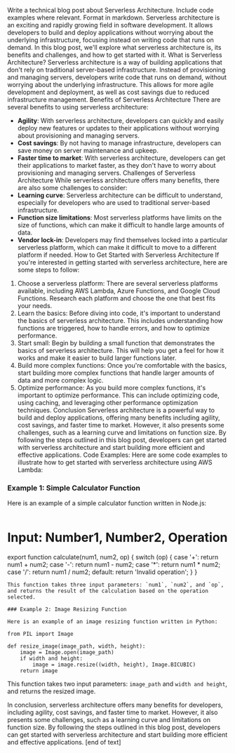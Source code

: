  Write a technical blog post about Serverless Architecture. Include code examples where relevant. Format in markdown.
Serverless architecture is an exciting and rapidly growing field in software development. It allows developers to build and deploy applications without worrying about the underlying infrastructure, focusing instead on writing code that runs on demand. In this blog post, we'll explore what serverless architecture is, its benefits and challenges, and how to get started with it.
What is Serverless Architecture?
Serverless architecture is a way of building applications that don't rely on traditional server-based infrastructure. Instead of provisioning and managing servers, developers write code that runs on demand, without worrying about the underlying infrastructure. This allows for more agile development and deployment, as well as cost savings due to reduced infrastructure management.
Benefits of Serverless Architecture
There are several benefits to using serverless architecture:
* **Agility**: With serverless architecture, developers can quickly and easily deploy new features or updates to their applications without worrying about provisioning and managing servers.
* **Cost savings**: By not having to manage infrastructure, developers can save money on server maintenance and upkeep.
* **Faster time to market**: With serverless architecture, developers can get their applications to market faster, as they don't have to worry about provisioning and managing servers.
Challenges of Serverless Architecture
While serverless architecture offers many benefits, there are also some challenges to consider:
* **Learning curve**: Serverless architecture can be difficult to understand, especially for developers who are used to traditional server-based infrastructure.
* **Function size limitations**: Most serverless platforms have limits on the size of functions, which can make it difficult to handle large amounts of data.
* **Vendor lock-in**: Developers may find themselves locked into a particular serverless platform, which can make it difficult to move to a different platform if needed.
How to Get Started with Serverless Architecture
If you're interested in getting started with serverless architecture, here are some steps to follow:
1. Choose a serverless platform: There are several serverless platforms available, including AWS Lambda, Azure Functions, and Google Cloud Functions. Research each platform and choose the one that best fits your needs.
2. Learn the basics: Before diving into code, it's important to understand the basics of serverless architecture. This includes understanding how functions are triggered, how to handle errors, and how to optimize performance.
3. Start small: Begin by building a small function that demonstrates the basics of serverless architecture. This will help you get a feel for how it works and make it easier to build larger functions later.
4. Build more complex functions: Once you're comfortable with the basics, start building more complex functions that handle larger amounts of data and more complex logic.
5. Optimize performance: As you build more complex functions, it's important to optimize performance. This can include optimizing code, using caching, and leveraging other performance optimization techniques.
Conclusion
Serverless architecture is a powerful way to build and deploy applications, offering many benefits including agility, cost savings, and faster time to market. However, it also presents some challenges, such as a learning curve and limitations on function size. By following the steps outlined in this blog post, developers can get started with serverless architecture and start building more efficient and effective applications.
Code Examples:
Here are some code examples to illustrate how to get started with serverless architecture using AWS Lambda:
### Example 1: Simple Calculator Function
Here is an example of a simple calculator function written in Node.js:
```
```
# Input: Number1, Number2, Operation
export function calculate(num1, num2, op) {
    switch (op) {
    case '+':
        return num1 + num2;
    case '-':
        return num1 - num2;
    case '*':
        return num1 * num2;
    case '/':
        return num1 / num2;
    default:
        return 'Invalid operation';
    }
}
```
This function takes three input parameters: `num1`, `num2`, and `op`, and returns the result of the calculation based on the operation selected.

### Example 2: Image Resizing Function

Here is an example of an image resizing function written in Python:

```
```
from PIL import Image

def resize_image(image_path, width, height):
    image = Image.open(image_path)
    if width and height:
        image = image.resize((width, height), Image.BICUBIC)
    return image

```
This function takes two input parameters: `image_path` and `width and height`, and returns the resized image.

In conclusion, serverless architecture offers many benefits for developers, including agility, cost savings, and faster time to market. However, it also presents some challenges, such as a learning curve and limitations on function size. By following the steps outlined in this blog post, developers can get started with serverless architecture and start building more efficient and effective applications. [end of text]


